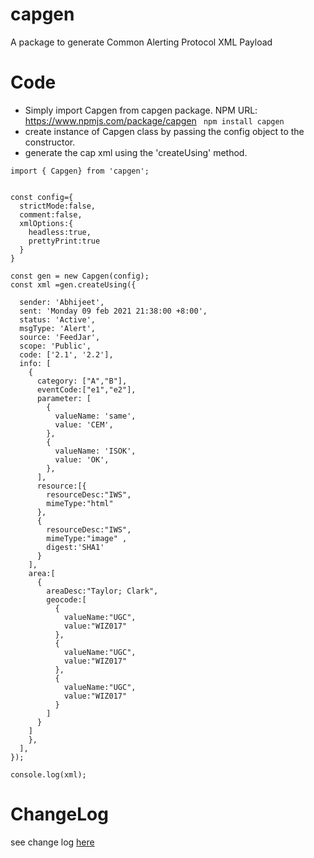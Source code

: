 # capgen
A package to generate Common Alerting Protocol XML Payload

# Code
- Simply import Capgen from capgen package. NPM URL: https://www.npmjs.com/package/capgen
``` npm install capgen```
- create instance of Capgen class by passing the config object to the constructor.
- generate the cap xml using the 'createUsing' method.


```JS
import { Capgen} from 'capgen';


const config={
  strictMode:false,
  comment:false,
  xmlOptions:{
    headless:true,
    prettyPrint:true
  }
}

const gen = new Capgen(config);
const xml =gen.createUsing({
  
  sender: 'Abhijeet',
  sent: 'Monday 09 feb 2021 21:38:00 +8:00',
  status: 'Active',
  msgType: 'Alert',
  source: 'FeedJar',
  scope: 'Public',
  code: ['2.1', '2.2'],
  info: [
    {
      category: ["A","B"],
      eventCode:["e1","e2"],
      parameter: [
        {
          valueName: 'same',
          value: 'CEM',
        },
        {
          valueName: 'ISOK',
          value: 'OK',
        },
      ],
      resource:[{
        resourceDesc:"IWS",
        mimeType:"html"
      },
      {
        resourceDesc:"IWS",
        mimeType:"image" ,
        digest:'SHA1'
      }
    ],
    area:[
      {
        areaDesc:"Taylor; Clark",
        geocode:[
          {
            valueName:"UGC",
            value:"WIZ017"
          },
          {
            valueName:"UGC",
            value:"WIZ017"
          },
          {
            valueName:"UGC",
            value:"WIZ017"
          }
        ]
      }
    ]
    },
  ],
});

console.log(xml);
```
# ChangeLog
see change log [here](./CHANGELOG.md)
